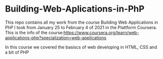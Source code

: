 # Building-Web-Aplications-in-PhP
This repo contains all my work from the course Building Web Applications in PhP I took from January 25 to February 4 of 2021 in the Plattform Coursera. 
This is the info of the course:https://www.coursera.org/learn/web-applications-php?specialization=web-applications

In this course we covered the basiscs of web developing in HTML, CSS and a bit of PHP
